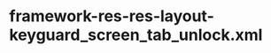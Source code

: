 framework-res-res-layout-keyguard_screen_tab_unlock.xml
=======================================================